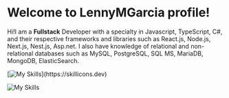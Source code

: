 # Welcome to LennyMGarcia profile!

Hi!I am a **Fullstack** Developer with a specialty in Javascript, TypeScript, C#, and their respective frameworks and libraries such as React.js, Node.js, Next.js, Nest.js, Asp.net. I also have knowledge of relational and non-relational databases such as MySQL, PostgreSQL, SQL MS, MariaDB, MongoDB, ElasticSearch.

[![My Skills](https://skillicons.dev/icons?i=js,ts,html,css,nodejs,nest,react,next,cs,dotnet,)](https://skillicons.dev)

![My Skills](https://skillicons.dev/icons?i=express,docker,linux,bash,python,mongodb,mysql,postgres,elasticsearch)

